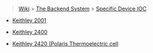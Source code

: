 > [Wiki](Home) > [The Backend System](The-Backend-System) > [Specific Device IOC](Specific-Device-IOC)

* [Keithley 2001](Keithley-2001)

* [Keithley 2400](Keithley-2400)

* [Keithley 2420 (Polaris Thermoelectric cell](https://github.com/ISISComputingGroup/ibex_developers_manual/wiki/Keithley-2420-(POLARIS-Thermoelectric-cell))